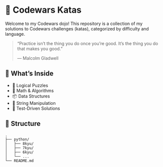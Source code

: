 # 🥋 Codewars Katas
Welcome to my Codewars dojo! This repository is a collection of my solutions to Codewars challenges (katas), categorized by difficulty and language.

> “Practice isn’t the thing you do once you’re good. It’s the thing you do that makes you good.”
> 
> — Malcolm Gladwell

## 🚀 What’s Inside
- 🧠 Logical Puzzles
- 🧮 Math & Algorithms
- 📦 Data Structures
- 📜 String Manipulation
- 🧪 Test-Driven Solutions

## 📂 Structure
```
.
├── python/
│   ├── 8kyu/
│   ├── 7kyu/
│   ├── 6kyu/
│   └── ...
└── README.md
